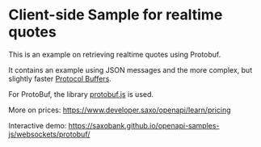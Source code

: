 # Client-side Sample for realtime quotes

This is an example on retrieving realtime quotes using Protobuf.

It contains an example using JSON messages and the more complex, but slightly faster [Protocol Buffers](https://developers.google.com/protocol-buffers/docs/overview).

For ProtoBuf, the library [protobuf.js](https://github.com/dcodeio/protobuf.js) is used.

More on prices: <https://www.developer.saxo/openapi/learn/pricing>

Interactive demo: <https://saxobank.github.io/openapi-samples-js/websockets/protobuf/>
